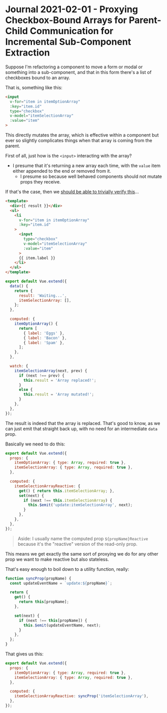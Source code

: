 Journal 2021-02-01 - Proxying Checkbox-Bound Arrays for Parent-Child Communication for Incremental Sub-Component Extraction
========

Suppose I'm refactoring a component to move a form or modal or something into a sub-component, and that in this form there's a list of checkboxes bound to an array.

That is, something like this:

```html
<input
  v-for="item in itemOptionArray"
  :key="item.id"
  type="checkbox"
  v-model="itemSelectionArray"
  :value="item"
>
```

This directly mutates the array, which is effective within a component but ever so slightly complicates things when that array is coming from the parent.

First of all, just how is the `<input>` interacting with the array?

- I presume that it's returning a new array each time, with the `value` item either appended to the end or removed from it.
    - I presume so because well behaved components should not mutate props they receive.

If that's the case, then we [should be able to trivially verify this](./Journal%202021-02-01%20-%20Proxying%20Checkbox-Bound%20Arrays%20for%20Parent-Child%20Communication%20for%20Incremental%20Sub-Component%20Extraction.files/determination-1-update-style/index.html)...

```html
<template>
  <div>{{ result }}</div>
  <ul>
    <li
      v-for="item in itemOptionArray"
      :key="item.id"
    >
      <input
        type="checkbox"
        v-model="itemSelectionArray"
        :value="item"
      >
      {{ item.label }}
    </li>
  </ul>
</template>
```

```js
export default Vue.extend({
  data() {
    return {
      result: 'Waiting...',
      itemSelectionArray: [],
    };
  },

  computed: {
    itemOptionArray() {
      return [
        { label: 'Eggs' },
        { label: 'Bacon' },
        { label: 'Spam' },
      ];
    },
  },

  watch: {
    itemSelectionArray(next, prev) {
      if (next !== prev) {
        this.result = 'Array replaced!';
      }
      else {
        this.result = 'Array mutated!';
      }
    },
  },
});
```

The result is indeed that the array is replaced.  That's good to know, as we can just emit that straight back up, with no need for an intermediate `data` prop.

Basically we need to do this:

```js
export default Vue.extend({
  props: {
    itemOptionArray: { type: Array, required: true },
    itemSelectionArray: { type: Array, required: true },
  },

  computed: {
    itemSelectionArrayReactive: {
      get() { return this.itemSelectionArray; },
      set(next) {
        if (next !== this.itemSelectionArray) {
          this.$emit('update:itemSelectionArray', next);
        }
      },
    },
  },
});
```

> Aside: I usually name the computed prop `${propName}Reactive` because it's the "reactive" version of the read-only prop.

This means we get exactly the same sort of proxying we do for any other prop we want to make reactive but also stateless.

That's easy enough to boil down to a utility function, really:

```js
function syncProp(propName) {
  const updateEventName = `update:${propName}`;

  return {
    get() {
      return this[propName];
    },

    set(next) {
      if (next !== this[propName]) {
        this.$emit(updateEventName, next);
      }
    },
  };
}
```

That gives us this:

```js
export default Vue.extend({
  props: {
    itemOptionArray: { type: Array, required: true },
    itemSelectionArray: { type: Array, required: true },
  },

  computed: {
    itemSelectionArrayReactive: syncProp('itemSelectionArray'),
  },
});
```
